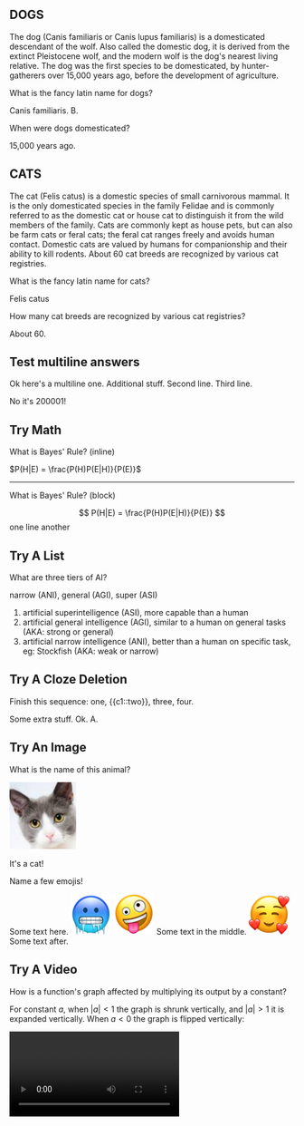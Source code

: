 ## DOGS

The dog (Canis familiaris or Canis lupus familiaris) is a domesticated descendant of the wolf. Also called the domestic dog, it is derived from the extinct Pleistocene wolf, and the modern wolf is the dog's nearest living relative. The dog was the first species to be domesticated, by hunter-gatherers over 15,000 years ago, before the development of agriculture.

<!-- ANKI0 NID:1676671732351 -->
What is the fancy latin name for dogs?
<!-- ANKI1 -->
Canis familiaris. B.
<!-- ANKI2 -->

<!-- ANKI0 NID:1676671732373 -->
When were dogs domesticated?
<!-- ANKI1 -->
15,000 years ago.
<!-- ANKI2 -->

## CATS

The cat (Felis catus) is a domestic species of small carnivorous mammal. It is the only domesticated species in the family Felidae and is commonly referred to as the domestic cat or house cat to distinguish it from the wild members of the family. Cats are commonly kept as house pets, but can also be farm cats or feral cats; the feral cat ranges freely and avoids human contact. Domestic cats are valued by humans for companionship and their ability to kill rodents. About 60 cat breeds are recognized by various cat registries.

<!-- ANKI0 NID:1676671732399 -->
What is the fancy latin name for cats?
<!-- ANKI1 -->
Felis catus
<!-- ANKI2 -->

<!-- ANKI0 NID:1676671732425 -->
How many cat breeds are recognized by various cat registries?
<!-- ANKI1 -->
About 60.
<!-- ANKI2 -->

## Test multiline answers

<!-- ANKI0 NID:1676671732450 -->
Ok here's a multiline one. Additional stuff.
Second line.
Third line.
<!-- ANKI1 -->
No it's 200001!
<!-- ANKI2 -->

## Try Math

<!-- ANKI0 NID:1676671732474 -->
What is Bayes' Rule? (inline)
<!-- ANKI1 -->
$P(H|E) = \frac{P(H)P(E|H)}{P(E)}$
<!-- ANKI2 -->

---

<!-- ANKI0 NID:1676671732500 -->
What is Bayes' Rule? (block)
<!-- ANKI1 -->
$$
P(H|E) = \frac{P(H)P(E|H)}{P(E)}
$$
one
line
another
<!-- ANKI2 -->

## Try A List

<!-- ANKI0 NID:1676671732525 -->
What are three tiers of AI?
<!-- ANKI1 -->
narrow (ANI), general (AGI), super (ASI)
1. artificial superintelligence (ASI), more capable than a human
2. artificial general intelligence (AGI), similar to a human on general tasks (AKA: strong or general)
3. artificial narrow intelligence (ANI), better than a human on specific task, eg: Stockfish (AKA: weak or narrow)
<!-- ANKI2 -->

## Try A Cloze Deletion

<!-- ANKI0 NID:1676671732549 -->
Finish this sequence: one, {{c1::two}}, three, four.
<!-- ANKI1 -->
Some extra stuff. Ok. A.
<!-- ANKI2 -->

## Try An Image

<!-- ANKI0 NID:1677621183872 -->
What is the name of this animal?

![](./images/cat.png)
<!-- ANKI1 -->
It's a cat!
<!-- ANKI2 -->

<!-- ANKI0 NID:1677621877170 -->
Name a few emojis!
<!-- ANKI1 -->
Some text here.
![](./images/cold-face_1f976.png)
![](./images/zany-face_1f92a.png)
Some text in the middle.
![](./images/smiling-face-with-hearts_1f970.png)
Some text after.
<!-- ANKI2 -->

## Try A Video

<!-- ANKI0 NID:1677699412377 -->
How is a function's graph affected by multiplying its output by a constant?
<!-- ANKI1 -->
For constant $a$, when $|a| < 1$ the graph is shrunk vertically, and $|a| > 1$ it is expanded vertically. When $a < 0$ the graph is flipped vertically:

<video src="images/function-affected-multiplier.mp4"></video>
<!-- ANKI2 -->
